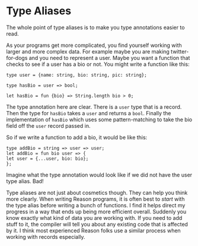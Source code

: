 # Type Aliases

The whole point of type aliases is to make you type annotations easier to read.

As your programs get more complicated, you find yourself working with larger and more complex data. For example maybe you are making twitter-for-dogs and you need to represent a user. Maybe you want a function that checks to see if a user has a bio or not. You might write a function like this:

```reason
type user = {name: string, bio: string, pic: string};

type hasBio = user => bool;

let hasBio = fun {bio} => String.length bio > 0;
```

The type annotation here are clear. There is a `user` type that is a record. Then the type for `hasBio` takes a `user` and returns a `bool`. Finally the implementation of `hasBio` which uses some pattern-matching to take the bio field off the `user` record passed in.

So if we write a function to add a bio, it would be like this:

```reason
type addBio = string => user => user;
let addBio = fun bio user => {
let user = {...user, bio: bio};
};
```

Imagine what the type annotation would look like if we did not have the user type alias. Bad!

Type aliases are not just about cosmetics though. They can help you think more clearly. When writing Reason programs, it is often best to _start_ with the type alias before writing a bunch of functions. I find it helps direct my progress in a way that ends up being more efficient overall. Suddenly you know exactly what kind of data you are working with. If you need to add stuff to it, the compiler will tell you about any existing code that is affected by it. I think most experienced Reason folks use a similar process when working with records especially.
